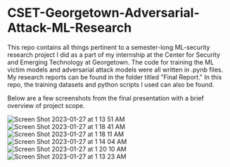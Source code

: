 # CSET-Georgetown-Adversarial-Attack-ML-Research

This repo contains all things pertinent to a semester-long ML-security research project I did as a part of my internship at the Center for Security and Emerging Technology at Georgetown. The code for training the ML victim models and adversarial attack models were all written in .pynb files. My research reports can be found in the folder titled "Final Report." In this repo, the training datasets and python scripts I used can also be found. 

Below are a few screenshots from the final presentation with a brief overview of project scope.


![Screen Shot 2023-01-27 at 1 13 51 AM](https://user-images.githubusercontent.com/70988841/215029470-dfe989eb-e9d3-44a2-b816-0c60ca799ff7.png)
![Screen Shot 2023-01-27 at 1 18 41 AM](https://user-images.githubusercontent.com/70988841/215030162-51e4d055-b77c-4d7f-9663-2d12f63db48f.png)
![Screen Shot 2023-01-27 at 1 18 11 AM](https://user-images.githubusercontent.com/70988841/215030107-18b9cc4e-3e64-4b2d-a326-c4f3a6b59d2a.png)
![Screen Shot 2023-01-27 at 1 14 04 AM](https://user-images.githubusercontent.com/70988841/215029493-4c0f60e0-f17a-46ea-841b-b1b56d62c653.png)
![Screen Shot 2023-01-27 at 1 20 10 AM](https://user-images.githubusercontent.com/70988841/215030344-f41dbe12-9197-42fb-a39a-a97d845ee269.png)
![Screen Shot 2023-01-27 at 1 13 23 AM](https://user-images.githubusercontent.com/70988841/215029404-daf50365-31ce-468c-ba5e-f58d3fe6f4ac.png)
